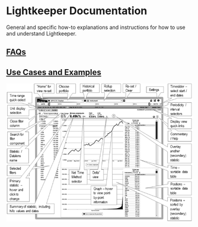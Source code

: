 # Lightkeeper Documentation

General and specific how-to explanations and instructions for how to use and understand Lightkeeper.


## [FAQs](chapter1.md)


## [Use Cases and Examples](uses/usecases.md)

![](stencilsample1.png)